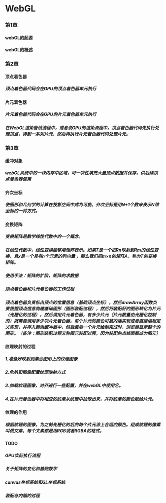 # WebGL
### 第1章
#### webGL的起源
#### webGL的概述
### 第2章
#### 顶点着色器
##### 顶点着色器代码会在GPU的顶点着色器单元执行
#### 片元着色器
##### 片元着色器代码会在GPU的片元着色器单元执行
##### 在WebGL渲染管线流程中，或者说GPU的渲染流程中，顶点着色器代码先执行处理顶点，得到一系列片元，然后再执行片元着色器代码处理片元。
### 第3章
#### 缓冲对象
##### webGL系统中的一块内存中区域，可一次性填充大量顶点数据并保存，供后续顶点着色器使用

#### 齐次坐标
##### 使图形和几何学的计算在投影空间中成为可能。齐次坐标是用N+1个数来表示N维坐标的一种方式。

#### 变换矩阵
##### 变换矩阵是数学线性代数中的一个概念。
##### 在线性代数中，线性变换能够用矩阵表示。如果T是一个把Rn映射到Rm的线性变换，且x是一个具有n个元素的列向量 ，那么我们把m×n的矩阵A，称为T的变换矩阵。
##### 使用手法：矩阵的扩阶，矩阵的求数据

##### 顶点着色器和片元着色器的工作过程
##### 顶点着色器负责标出顶点的位置信息（基础顶点坐标），然后drawArray函数负责根据顶点信息构建基础图形（图形装配过程），然后将装配好的图形转化为片元（光栅化的过程）。然后调用片元着色器，有多少片元（片元数量由光栅化控制的）就需要调用多少次片元着色器，每个片元的颜色可被内插实现或者直接编程定义实现，并存入颜色缓冲器中，然后最后一个片元绘制完成时，浏览器显示整个的图形。（备注：图形装配过程又称图元装配过程，因为装配的点线面都成为图元）

#### 纹理映射的过程
##### 1.准备好映射到集合图形上的纹理图像
##### 2.危机和图像配置纹理映射方式
##### 3.加载纹理图像，对齐进行一些配置，并在webGL中使用它。
##### 4.在片元着色器中将相应的纹素从纹理中抽取出来，并将纹素的颜色赋给片元。

#### 纹理的作用
##### 根据纹理的图像，为之前光栅化的后的每个片元涂上合适的颜色。组成纹理的像素叫做文素，每个文素都是用RGB或者RGBA的格式。
#### TODO
##### GPU实际执行流程
##### 关于矩阵的变化和基础数学
##### canvas坐标系统和GL坐标系统
##### 装配与内插的过程